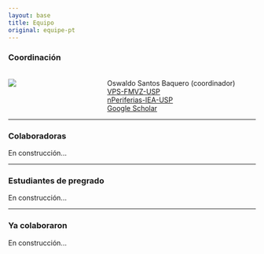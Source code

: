 ```yaml
---
layout: base
title: Equipo
original: equipe-pt
---
```


### Coordinación
<br>

<div class="container" style="display: flex;">
  <div style="width: 40%;">
    <img src="{{site.url}}{{site.baseurl}}/assets/pessoas/oswaldo-baquer.jpg" class="imagem-pessoa">
  </div>
  <div style="flex-grow: 1;">
    Oswaldo Santos Baquero (coordinador)<br>
    <a href="http://vps2.fmvz.usp.br/">VPS-FMVZ-USP</a><br>
    <a href="http://www.iea.usp.br/pesquisa/grupos-pesquisa/nperiferias">nPeriferias-IEA-USP</a><br>
    <a href="https://scholar.google.com.br/citations?user=CiotlWsAAAAJ&hl=en&oi=ao">Google Scholar</a>
  </div>
</div>

---

### Colaboradoras

En construcción...

---

### Estudiantes de pregrado

En construcción...

---

### Ya colaboraron

En construcción...
